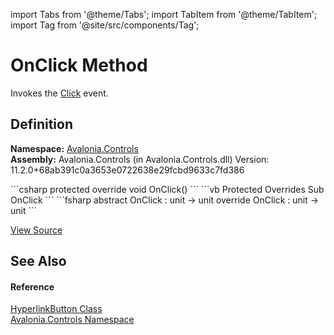 import Tabs from '@theme/Tabs'; 
import TabItem from '@theme/TabItem'; 
import Tag from '@site/src/components/Tag'; 

# OnClick Method


Invokes the <a href="E_Avalonia_Controls_Button_Click">Click</a> event.



## Definition
**Namespace:** <a href="N_Avalonia_Controls">Avalonia.Controls</a>  
**Assembly:** Avalonia.Controls (in Avalonia.Controls.dll) Version: 11.2.0+68ab391c0a3653e0722638e29fcbd9633c7fd386

<Tabs groupId="api-code-preview">
<TabItem value="csharp" label="C#">
```csharp
protected override void OnClick()
```
</TabItem>
<TabItem value="vb" label="VB">
```vb
Protected Overrides Sub OnClick
```
</TabItem>
<TabItem value="fsharp" label="F#">
```fsharp
abstract OnClick : unit -> unit 
override OnClick : unit -> unit 
```
</TabItem>
</Tabs>



<a href="https://github.com/AvaloniaUI/Avalonia/tree/master/srcAvalonia.Controls/HyperlinkButton.cs#L78" title="View the source code">View Source</a>



## See Also


#### Reference
<a href="T_Avalonia_Controls_HyperlinkButton">HyperlinkButton Class</a>  
<a href="N_Avalonia_Controls">Avalonia.Controls Namespace</a>  
